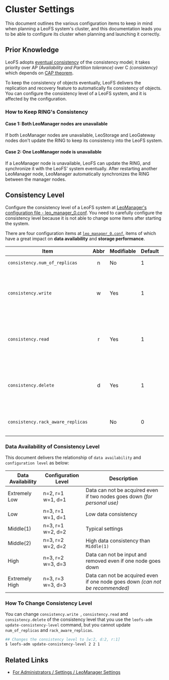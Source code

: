 # Cluster Settings

This document outlines the various configuration items to keep in mind when planning a LeoFS system's cluster, and this documentation leads you to be able to configure its cluster when planning and launching it correctly.


## Prior Knowledge

LeoFS adopts [eventual consistency](https://en.wikipedia.org/wiki/Eventual_consistency) of the consistency model; it takes priority over AP *(Availability and Partition tolerance)* over C *(consistency)* which depends on [CAP theorem](https://en.wikipedia.org/wiki/CAP_theorem).

To keep the consistency of objects eventually, LeoFS delivers the replication and recovery feature to automatically fix consistency of objects. You can configure the consistency level of a LeoFS system, and it is affected by the configuration.


### How to Keep RING's Consistency
#### Case 1: Both LeoManager nodes are unavailable

If both LeoManager nodes are unavailable, LeoStorage and LeoGateway nodes don't update the RING to keep its consistency into the LeoFS system.

#### Case 2: One LeoManager node is unavailable

If a LeoManager node is unavailable, LeoFS can update the RING, and synchronize it with the LeoFS' system eventually. After restarting another LeoManager node, LeoManager automatically synchronizes the RING between the manager nodes.


## Consistency Level

Configure the consistency level of a LeoFS system at <a href="https://github.com/leo-project/leofs/blob/master/apps/leo_manager/priv/leo_manager_0.conf" target="_blank">LeoManager's configuration file - leo_manager_0.conf</a>. You need to carefully configure the consistency level because it is not able to change some items after starting the system.


There are four configuration items at <a href="https://github.com/leo-project/leofs/blob/master/apps/leo_manager/priv/leo_manager_0.conf" target="_blank">`leo_manager_0.conf`</a>, items of which have a great impact on **data availability** and **storage performance**.

| Item                              | Abbr | Modifiable | Default | Description |
|-----------------------------------|:----:|------------|---------|---|
| `consistency.num_of_replicas`     | n    | No         | 1       | A number of replicas |
| `consistency.write`               | w    | Yes        | 1       | A number of replicas needed for a successful WRITE operation  |
| `consistency.read`                | r    | Yes        | 1       | A number of replicas needed for a successful READ operation   |
| `consistency.delete`              | d    | Yes        | 1       | A number of replicas needed for a successful DELETE operation |
| `consistency.rack_aware_replicas` |      | No         | 0       | A number of rack-aware replicas |


### Data Availability of Consistency Level

This document delivers the relationship of `data availability` and `configuration level` as below:

| Data Availability | Configuration Level   | Description |
|-------------------|-----------------------|-------------|
| Extremely Low     | n=2, r=1<br/>w=1, d=1 | Data can not be acquired even if two nodes goes down *(for personal use)*|
| Low               | n=3, r=1<br/>w=1, d=1 | Low data consistency|
| Middle(1)         | n=3, r=1<br/>w=2, d=2 | Typical settings |
| Middle(2)         | n=3, r=2<br/>w=2, d=2 | High data consistency than `Middle(1)` |
| High              | n=3, r=2<br/>w=3, d=3 | Data can not be input and removed even if one node goes down |
| Extremely High    | n=3, r=3<br/>w=3, d=3 | Data can not be acquired even if one node goes down *(can not be recommended)*|


### How To Change Consistency Level

You can change `consistency.write `, `consistency.read` and `consistency.delete` of the consistency level that you use the `leofs-adm update-consistency-level` command, but you cannot update `num_of_replicas` and `rack_aware_replicas`.

```bash
## Changes the consistency level to [w:2, d:2, r:1]
$ leofs-adm update-consistency-level 2 2 1

```

## Related Links

* [For Administrators / Settings / LeoManager Settings](leo_manager.md)
